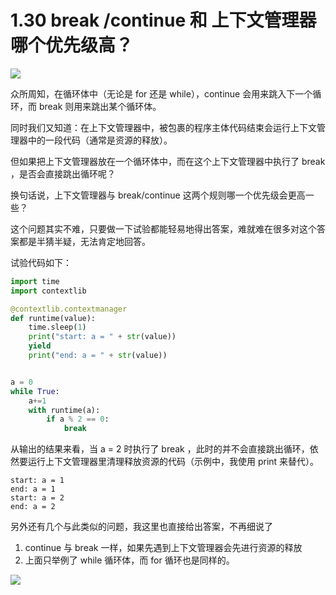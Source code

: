 # 1.30 break /continue 和 上下文管理器哪个优先级高？
![](http://image.iswbm.com/20200804124133.png)

众所周知，在循环体中（无论是 for 还是 while），continue 会用来跳入下一个循环，而 break 则用来跳出某个循环体。

同时我们又知道：在上下文管理器中，被包裹的程序主体代码结束会运行上下文管理器中的一段代码（通常是资源的释放）。

但如果把上下文管理器放在一个循环体中，而在这个上下文管理器中执行了 break ，是否会直接跳出循环呢？

换句话说，上下文管理器与 break/continue 这两个规则哪一个优先级会更高一些？

这个问题其实不难，只要做一下试验都能轻易地得出答案，难就难在很多对这个答案都是半猜半疑，无法肯定地回答。

试验代码如下：

```python
import time
import contextlib

@contextlib.contextmanager
def runtime(value):
    time.sleep(1)
    print("start: a = " + str(value))
    yield
    print("end: a = " + str(value))


a = 0
while True:
    a+=1
    with runtime(a):
        if a % 2 == 0:
            break
```

从输出的结果来看，当 a = 2 时执行了 break ，此时的并不会直接跳出循环，依然要运行上下文管理器里清理释放资源的代码（示例中，我使用 print 来替代）。

```
start: a = 1
end: a = 1
start: a = 2
end: a = 2
```



另外还有几个与此类似的问题，我这里也直接给出答案，不再细说了

1. continue 与 break 一样，如果先遇到上下文管理器会先进行资源的释放
2. 上面只举例了 while 循环体，而 for 循环也是同样的。

![](http://image.iswbm.com/20200607174235.png)
